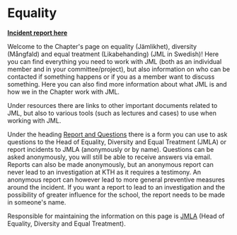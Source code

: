 # Equality

**[Incident report here](https://jml.datasektionen.se/)**

Welcome to the Chapter's page on equality (Jämlikhet), diversity (Mångfald) and equal treatment (Likabehanding) (JML in Swedish)! Here you can find everything you need to work with JML (both as an individual member and in your committee/project), but also information on who can be contacted if something happens or if you as a member want to discuss something. Here you can also find more information about what JML is and how we in the Chapter work with JML.

Under resources there are links to other important documents related to JML, but also to various tools (such as lectures and cases) to use when working with JML.

Under the heading [Report and Questions](https://datasektionen.se/en/jml/report-and-questions) there is a form you can use to ask questions to the Head of Equality, Diversity and Equal Treatment (JMLA) or report incidents to JMLA (anonymously or by name). Questions can be asked anonymously, you will still be able to receive answers via email. Reports can also be made anonymously, but an anonymous report can never lead to an investigation at KTH as it requires a testimony. An anonymous report can however lead to more general preventive measures around the incident. If you want a report to lead to an investigation and the possibility of greater influence for the school, the report needs to be made in someone's name.

Responsible for maintaining the information on this page is [JMLA](https://dfunkt.datasektionen.se/position/id/76) (Head of Equality, Diversity and Equal Treatment).
